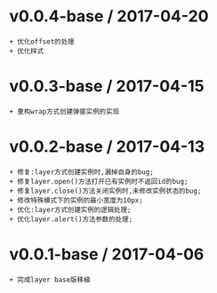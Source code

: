 v0.0.4-base / 2017-04-20
==================
    + 优化offset的处理
    + 优化样式


v0.0.3-base / 2017-04-15
==================
    + 重构wrap方式创建弹窗实例的实现


v0.0.2-base / 2017-04-13
==================
    + 修复:layer方式创建实例时,漏掉自身的bug;
    + 修复layer.open()方法打开已有实例时不返回id的bug;
    + 修复layer.close()方法关闭实例时,未修改实例状态的bug;
    + 修改特殊模式下的实例的最小宽度为10px;
    + 优化:layer方式创建实例的逻辑处理;
    + 优化layer.alert()方法参数的处理;


v0.0.1-base / 2017-04-06
==================
    + 完成layer base版移植